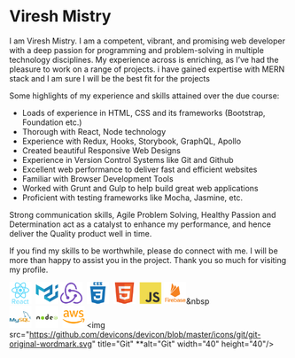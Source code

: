 <h1> Viresh Mistry </h1>

I am Viresh Mistry. I am a competent, vibrant, and promising web developer with a deep passion for programming and problem-solving in multiple technology disciplines. My experience across is enriching, as I’ve had the pleasure to work on a range of projects. i have gained expertise with MERN stack and I am sure I will be the best fit for the projects

Some highlights of my experience and skills attained over the due course:
- Loads of experience in HTML, CSS and its frameworks (Bootstrap, Foundation etc.)
- Thorough with React, Node technology
- Experience with Redux, Hooks, Storybook, GraphQL, Apollo
- Created beautiful Responsive Web Designs
- Experience in Version Control Systems like Git and Github
- Excellent web performance to deliver fast and efficient websites
- Familiar with Browser Development Tools
- Worked with Grunt and Gulp to help build great web applications
- Proficient with testing frameworks like Mocha, Jasmine, etc.

Strong communication skills, Agile Problem Solving, Healthy Passion and Determination act as a catalyst to enhance my performance, and hence deliver the Quality product well in time.

If you find my skills to be worthwhile, please do connect with me. I will be more than happy to assist you in the project. Thank you so much for visiting my profile.

<div>
  
  <img src="https://github.com/devicons/devicon/blob/master/icons/react/react-original-wordmark.svg" title="React" alt="React" width="40" height="40"/>&nbsp;
    <img src="https://github.com/devicons/devicon/blob/master/icons/materialui/materialui-original.svg" title="Material UI" alt="Material UI" width="40" height="40"/>
  <img src="https://github.com/devicons/devicon/blob/master/icons/redux/redux-original.svg" title="Redux" alt="Redux " width="40" height="40"/>&nbsp;
  <img src="https://github.com/devicons/devicon/blob/master/icons/css3/css3-plain-wordmark.svg"  title="CSS3" alt="CSS" width="40" height="40"/>&nbsp;
  <img src="https://github.com/devicons/devicon/blob/master/icons/html5/html5-original.svg" title="HTML5" alt="HTML" width="40" height="40"/>&nbsp;
  <img src="https://github.com/devicons/devicon/blob/master/icons/javascript/javascript-original.svg" title="JavaScript" alt="JavaScript" width="40" height="40"/>
  <img src="https://github.com/devicons/devicon/blob/master/icons/firebase/firebase-plain-wordmark.svg" title="Firebase" alt="Firebase" width="40" height="40"/>&nbsp  
  <img src="https://github.com/devicons/devicon/blob/master/icons/mysql/mysql-original-wordmark.svg" title="MySQL"  alt="MySQL" width="40" height="40"/>&nbsp;
  <img src="https://github.com/devicons/devicon/blob/master/icons/nodejs/nodejs-original-wordmark.svg" title="NodeJS" alt="NodeJS" width="40" height="40"/>&nbsp;
  <img src="https://github.com/devicons/devicon/blob/master/icons/amazonwebservices/amazonwebservices-plain-wordmark.svg" title="AWS" alt="AWS" width="40" height="40"/>
  <img src="https://github.com/devicons/devicon/blob/master/icons/git/git-original-wordmark.svg" title="Git" **alt="Git" width="40" height="40"/>
</div>
